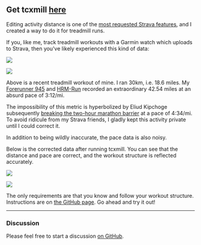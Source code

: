 ## Get tcxmill  [here](https://www.blogger.com/blog/post/edit/8646226552989795436/2358240126886328565#)
  
Editing activity distance is one of the [most requested Strava features](https://www.blogger.com/blog/post/edit/8646226552989795436/2358240126886328565#), and I created a way to do it for treadmill runs.  
  
If you, like me, track treadmill workouts with a Garmin watch which uploads to Strava, then you've likely experienced this kind of data:  
  
[![](https://1.bp.blogspot.com/-Hs1nLrF0jCo/XaoMEmiFOdI/AAAAAAAAJrc/VUXjSj1I4-weLjjnnvmsb-dFK9yD0iS_wCLcBGAsYHQ/s640/summary-before.png)](https://www.blogger.com/blog/post/edit/8646226552989795436/2358240126886328565#)

[![](https://1.bp.blogspot.com/-LxgF0tK2jR8/XaoMCjKfulI/AAAAAAAAJrk/HCwWRRdGDygeulmOJFUSRQ2Ri0zQ0_VpACEwYBhgL/s640/charts-before.png)](https://www.blogger.com/blog/post/edit/8646226552989795436/2358240126886328565#)

Above is a recent treadmill workout of mine. I ran 30km, i.e. 18.6 miles. My  [Forerunner 945](https://www.blogger.com/blog/post/edit/8646226552989795436/2358240126886328565#)  and  [HRM-Run](https://www.blogger.com/blog/post/edit/8646226552989795436/2358240126886328565#)  recorded an extraordinary 42.54 miles at an absurd pace of 3:12/mi.

The impossibility of this metric is hyperbolized by Eliud Kipchoge subsequently [breaking the two-hour marathon barrier](https://www.blogger.com/blog/post/edit/8646226552989795436/2358240126886328565#) at a pace of 4:34/mi. To avoid ridicule from my Strava friends, I gladly kept this activity private until I could correct it.  
  
In addition to being wildly inaccurate, the pace data is also noisy.  
  
Below is the corrected data after running tcxmill. You can see that the distance and pace are correct, and the workout structure is reflected accurately.  

[![](https://1.bp.blogspot.com/-mbXDGITsPkY/XaoMEFxmcCI/AAAAAAAAJrs/Vs5GZBrnMdIHL74BsxqSTevBBEFxSB4mgCEwYBhgL/s640/summary-after.png)](https://www.blogger.com/blog/post/edit/8646226552989795436/2358240126886328565#)

[![](https://1.bp.blogspot.com/-9-xtDOatTE4/XaoMCnOiMzI/AAAAAAAAJrg/-_9B6pqWb-4h-KK2Hlbn8lRVkk804BiKQCEwYBhgL/s640/charts-after.png)](https://www.blogger.com/blog/post/edit/8646226552989795436/2358240126886328565#)

The only requirements are that you know and follow your workout structure. Instructions are on [the GitHub page](https://www.blogger.com/blog/post/edit/8646226552989795436/2358240126886328565#). Go ahead and try it out!

***
### Discussion
Please feel free to start a discussion [on GitHub](https://github.com/slater1/blog/issues).
